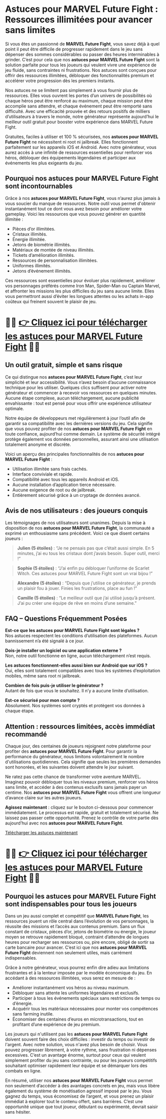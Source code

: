 <h1>Astuces pour MARVEL Future Fight : Ressources illimitées pour avancer sans limites</h1>

<p>Si vous êtes un passionné de <strong>MARVEL Future Fight</strong>, vous savez déjà à quel point il peut être difficile de progresser rapidement dans le jeu sans dépenser des sommes considérables ou passer des heures interminables à grinder. C’est pour cela que nos <strong>astuces pour MARVEL Future Fight</strong> sont la solution parfaite pour tous les joueurs qui veulent vivre une expérience de jeu fluide, sans contraintes ni frustrations. Nos astuces sont conçues pour offrir des ressources illimitées, débloquer des fonctionnalités premium et accélérer votre progression dès les premiers instants.</p>

<p>Nos astuces ne se limitent pas simplement à vous fournir plus de ressources. Elles vous ouvrent les portes d’un univers de possibilités où chaque héros peut être renforcé au maximum, chaque mission peut être accomplie sans attendre, et chaque événement peut être remporté sans difficulté. Avec une efficacité prouvée et des retours positifs de milliers d’utilisateurs à travers le monde, notre générateur représente aujourd’hui le meilleur outil gratuit pour booster votre expérience dans MARVEL Future Fight.</p>

<p>Gratuites, faciles à utiliser et 100 % sécurisées, nos <strong>astuces pour MARVEL Future Fight</strong> ne nécessitent ni root ni jailbreak. Elles fonctionnent parfaitement sur les appareils iOS et Android. Avec notre générateur, vous aurez accès à une infinité de ressources essentielles pour renforcer vos héros, débloquer des équipements légendaires et participer aux événements les plus exigeants du jeu.</p>

<h2>Pourquoi nos astuces pour MARVEL Future Fight sont incontournables</h2>

<p>Grâce à nos <strong>astuces pour MARVEL Future Fight</strong>, vous n’aurez plus jamais à vous soucier du manque de ressources. Notre outil vous permet d'obtenir instantanément tout ce dont vous avez besoin pour améliorer votre gameplay. Voici les ressources que vous pouvez générer en quantité illimitée :</p>

<ul>
  <li>Pièces d’or illimitées.</li>
  <li>Cristaux illimités.</li>
  <li>Énergie illimitée.</li>
  <li>Jetons de biométrie illimités.</li>
  <li>Matériaux de montée de niveau illimités.</li>
  <li>Tickets d’amélioration illimités.</li>
  <li>Ressources de personnalisation illimitées.</li>
  <li>Uniformes illimités.</li>
  <li>Jetons d’événement illimités.</li>
</ul>

<p>Ces ressources sont essentielles pour évoluer plus rapidement, améliorer vos personnages préférés comme Iron Man, Spider-Man ou Captain Marvel, et affronter les missions les plus difficiles du jeu sans aucune limite. Elles vous permettront aussi d’éviter les longues attentes ou les achats in-app coûteux qui freinent souvent le plaisir de jeu.</p>

# 🔴🔴 **[👉 Cliquez ici pour télécharger les astuces pour MARVEL Future Fight](https://tinyurl.com/GarMobile)** 🔴🔴

<h2>Un outil gratuit, simple et sans risque</h2>

<p>Ce qui distingue nos <strong>astuces pour MARVEL Future Fight</strong>, c’est leur simplicité et leur accessibilité. Vous n’avez besoin d’aucune connaissance technique pour les utiliser. Quelques clics suffisent pour activer notre générateur et commencer à recevoir vos ressources en quelques minutes. Aucune étape complexe, aucun téléchargement, aucune publicité envahissante : tout est pensé pour vous offrir une expérience utilisateur optimale.</p>

<p>Notre équipe de développeurs met régulièrement à jour l’outil afin de garantir sa compatibilité avec les dernières versions du jeu. Cela signifie que vous pouvez profiter de nos <strong>astuces pour MARVEL Future Fight</strong> en toute confiance, aujourd’hui comme demain. Le système de sécurité intégré protège également vos données personnelles, assurant ainsi une utilisation totalement anonyme et discrète.</p>

<p>Voici un aperçu des principales fonctionnalités de nos <strong>astuces pour MARVEL Future Fight</strong> :</p>

<ul>
  <li>Utilisation illimitée sans frais cachés.</li>
  <li>Interface conviviale et rapide.</li>
  <li>Compatibilité avec tous les appareils Android et iOS.</li>
  <li>Aucune installation d’application tierce nécessaire.</li>
  <li>Aucune exigence de root ou de jailbreak.</li>
  <li>Entièrement sécurisé grâce à un cryptage de données avancé.</li>
</ul>

<h2>Avis de nos utilisateurs : des joueurs conquis</h2>

<p>Les témoignages de nos utilisateurs sont unanimes. Depuis la mise à disposition de nos <strong>astuces pour MARVEL Future Fight</strong>, la communauté a exprimé un enthousiasme sans précédent. Voici ce que disent certains joueurs :</p>

<blockquote>
  <p><strong>Julien (5 étoiles)</strong> : “Je ne pensais pas que c’était aussi simple. En 5 minutes, j’ai eu tous les cristaux dont j’avais besoin. Super outil, merci !”</p>
</blockquote>

<blockquote>
  <p><strong>Sophie (5 étoiles)</strong> : “J’ai enfin pu débloquer l’uniforme de Scarlet Witch. Ces astuces pour MARVEL Future Fight sont un vrai bijou !”</p>
</blockquote>

<blockquote>
  <p><strong>Alexandre (5 étoiles)</strong> : “Depuis que j’utilise ce générateur, je prends un plaisir fou à jouer. Finies les frustrations, place au fun !”</p>
</blockquote>

<blockquote>
  <p><strong>Camille (5 étoiles)</strong> : “Le meilleur outil que j’ai utilisé jusqu’à présent. J’ai pu créer une équipe de rêve en moins d’une semaine.”</p>
</blockquote>

<h2>FAQ – Questions Fréquemment Posées</h2>

<p><strong>Est-ce que les astuces pour MARVEL Future Fight sont légales ?</strong><br>
Nos astuces respectent les conditions d’utilisation des plateformes. Aucun bannissement n’a été signalé à ce jour.</p>

<p><strong>Dois-je installer un logiciel ou une application externe ?</strong><br>
Non, notre outil fonctionne en ligne, aucun téléchargement n’est requis.</p>

<p><strong>Les astuces fonctionnent-elles aussi bien sur Android que sur iOS ?</strong><br>
Oui, elles sont totalement compatibles avec tous les systèmes d’exploitation mobiles, même sans root ni jailbreak.</p>

<p><strong>Combien de fois puis-je utiliser le générateur ?</strong><br>
Autant de fois que vous le souhaitez. Il n’y a aucune limite d’utilisation.</p>

<p><strong>Est-ce sécurisé pour mon compte ?</strong><br>
Absolument. Nos systèmes sont cryptés et protègent vos données à chaque étape.</p>

<h2>Attention : ressources limitées, accès immédiat recommandé</h2>

<p>Chaque jour, des centaines de joueurs rejoignent notre plateforme pour profiter des <strong>astuces pour MARVEL Future Fight</strong>. Pour garantir la performance du générateur, nous limitons volontairement le nombre d'utilisations quotidiennes. Cela signifie que seules les premières demandes sont honorées, et les suivantes doivent attendre le jour suivant.</p>

<p>Ne ratez pas cette chance de transformer votre aventure MARVEL. Imaginez pouvoir débloquer tous les niveaux premium, renforcer vos héros sans limite, et accéder à des contenus exclusifs sans jamais payer un centime. Nos <strong>astuces pour MARVEL Future Fight</strong> vous offrent une longueur d’avance claire sur les autres joueurs.</p>

<p><strong>Agissez maintenant</strong> : cliquez sur le bouton ci-dessous pour commencer immédiatement. Le processus est rapide, gratuit et totalement sécurisé. Ne laissez pas passer cette opportunité. Prenez le contrôle de votre partie dès aujourd’hui avec nos <strong>astuces pour MARVEL Future Fight</strong>.</p>

<p><a href="#" class="bouton-telechargement">Télécharger les astuces maintenant</a></p>

# 🔴🔴 **[👉 Cliquez ici pour télécharger les astuces pour MARVEL Future Fight](https://tinyurl.com/GarMobile)** 🔴🔴

<h2>Pourquoi les astuces pour MARVEL Future Fight sont indispensables pour tous les joueurs</h2>

<p>Dans un jeu aussi complet et compétitif que <strong>MARVEL Future Fight</strong>, les ressources jouent un rôle central dans l’évolution de vos personnages, la réussite des missions et l’accès aux contenus premium. Sans un flux constant de cristaux, pièces d’or, jetons de biométrie ou énergie, le joueur moyen se retrouve rapidement bloqué, contraint d’attendre de longues heures pour recharger ses ressources ou, pire encore, obligé de sortir sa carte bancaire pour avancer. C’est ici que nos <strong>astuces pour MARVEL Future Fight</strong> deviennent non seulement utiles, mais carrément indispensables.</p>

<p>Grâce à notre générateur, vous pourrez enfin dire adieu aux limitations frustrantes et à la lenteur imposée par le modèle économique du jeu. En accédant à des ressources illimitées, vous serez en mesure de :</p>

<ul>
  <li>Améliorer instantanément vos héros au niveau maximum.</li>
  <li>Débloquer sans attente les uniformes légendaires et exclusifs.</li>
  <li>Participer à tous les événements spéciaux sans restrictions de temps ou d’énergie.</li>
  <li>Acquérir tous les matériaux nécessaires pour monter vos compétences sans farming inutile.</li>
  <li>Économiser des centaines d’euros en microtransactions, tout en profitant d’une expérience de jeu premium.</li>
</ul>

<p>Les joueurs qui n'utilisent pas les <strong>astuces pour MARVEL Future Fight</strong> doivent souvent faire des choix difficiles : investir du temps ou investir de l'argent. Avec notre solution, vous n'avez plus besoin de choisir. Vous pouvez progresser librement, à votre rythme, sans frustration ni dépenses excessives. C’est un avantage énorme, surtout pour ceux qui veulent simplement profiter du jeu sans contrainte, ou pour les joueurs compétitifs souhaitant optimiser rapidement leur équipe et se démarquer lors des combats en ligne.</p>

<p>En résumé, utiliser nos <strong>astuces pour MARVEL Future Fight</strong> vous permet non seulement d’accéder à des avantages concrets en jeu, mais vous libère également du système de monétisation agressif imposé par le jeu. Vous gagnez du temps, vous économisez de l’argent, et vous prenez un plaisir immédiat à explorer tout le contenu offert, sans barrières. C’est une opportunité unique que tout joueur, débutant ou expérimenté, devrait saisir sans hésiter.</p>
